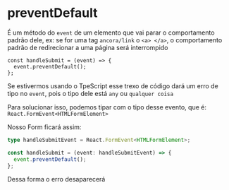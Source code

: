 # **preventDefault**

É um método do `event` de um elemento que vai parar o comportamento padrão dele, ex: se for uma tag `ancora/link` o `<a> </a>`, o comportamento padrão de redirecionar a uma página será interrompido

```tsx
const handleSubmit = (event) => {
  event.preventDefault();
};
```

Se estivermos usando o TpeScript esse trexo de código dará um erro de tipo no `event`, pois o tipo dele está `any` ou `qualquer coisa`

Para solucionar isso, podemos tipar com o tipo desse evento, que é: `React.FormEvent<HTMLFormElement>`

Nosso Form ficará assim:

```ts
type handleSubmitEvent = React.FormEvent<HTMLFormElement>;

const handleSubmit = (event: handleSubmitEvent) => {
  event.preventDefault();
};
```

Dessa forma o erro desaparecerá
